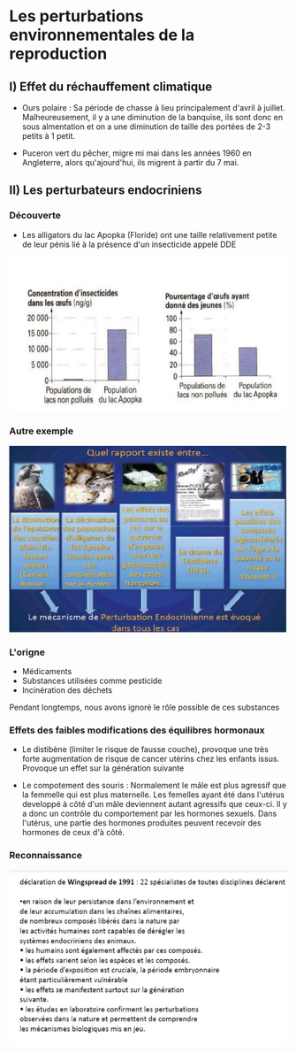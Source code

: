 # Les perturbations environnementales de la reproduction

## I) Effet du réchauffement climatique

* Ours polaire : Sa période de chasse à lieu principalement d'avril à juillet. Malheureusement, il y a une diminution de la banquise, ils sont donc en sous almentation et on a une diminution de taille des portées de 2-3 petits à 1 petit.

* Puceron vert du pêcher, migre mi mai dans les années 1960 en Angleterre, alors qu'ajourd'hui, ils migrent à partir du 7 mai.

## II) Les perturbateurs endocriniens

### Découverte

* Les alligators du lac Apopka (Floride) ont une taille relativement petite de leur pénis lié à la présence d'un insecticide appelé DDE

![Micropénis alligator](Images/Fig42.JPG)

### Autre exemple

![Pertubation endocrinienne](Images/Fig43.JPG)

### L'origne 

* Médicaments
* Substances utilisées comme pesticide
* Incinération des déchets

Pendant longtemps, nous avons ignoré le rôle possible de ces substances

### Effets des faibles modifications des équilibres hormonaux

* Le distibène (limiter le risque de fausse couche), provoque une très forte augmentation de risque de cancer utérins chez les enfants issus. Provoque un effet sur la génération suivante 

* Le compotement des souris : Normalement le mâle est plus agressif que la femmelle qui est plus maternelle. Les femelles ayant été dans l'utérus developpé à côté d'un mâle deviennent autant agressifs que ceux-ci. Il y a donc un contrôle du comportement par les hormones sexuels. Dans l'utérus, une partie des hormones produites peuvent recevoir des hormones de ceux d'à côté.

### Reconnaissance

![Reconnaissance des perturbateurs](Images/Fig44.JPG)